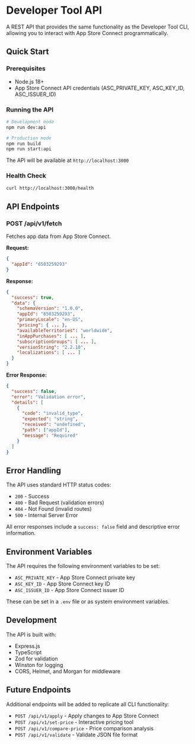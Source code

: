 # Developer Tool API

A REST API that provides the same functionality as the Developer Tool CLI, allowing you to interact with App Store Connect programmatically.

## Quick Start

### Prerequisites

- Node.js 18+
- App Store Connect API credentials (ASC_PRIVATE_KEY, ASC_KEY_ID, ASC_ISSUER_ID)

### Running the API

```bash
# Development mode
npm run dev:api

# Production mode
npm run build
npm run start:api
```

The API will be available at `http://localhost:3000`

### Health Check

```bash
curl http://localhost:3000/health
```

## API Endpoints

### POST /api/v1/fetch

Fetches app data from App Store Connect.

**Request:**

```json
{
  "appId": "6503259293"
}
```

**Response:**

```json
{
  "success": true,
  "data": {
    "schemaVersion": "1.0.0",
    "appId": "6503259293",
    "primaryLocale": "en-US",
    "pricing": { ... },
    "availableTerritories": "worldwide",
    "inAppPurchases": [ ... ],
    "subscriptionGroups": [ ... ],
    "versionString": "2.2.10",
    "localizations": [ ... ]
  }
}
```

**Error Response:**

```json
{
  "success": false,
  "error": "Validation error",
  "details": [
    {
      "code": "invalid_type",
      "expected": "string",
      "received": "undefined",
      "path": ["appId"],
      "message": "Required"
    }
  ]
}
```

## Error Handling

The API uses standard HTTP status codes:

- `200` - Success
- `400` - Bad Request (validation errors)
- `404` - Not Found (invalid routes)
- `500` - Internal Server Error

All error responses include a `success: false` field and descriptive error information.

## Environment Variables

The API requires the following environment variables to be set:

- `ASC_PRIVATE_KEY` - App Store Connect private key
- `ASC_KEY_ID` - App Store Connect key ID
- `ASC_ISSUER_ID` - App Store Connect issuer ID

These can be set in a `.env` file or as system environment variables.

## Development

The API is built with:

- Express.js
- TypeScript
- Zod for validation
- Winston for logging
- CORS, Helmet, and Morgan for middleware

## Future Endpoints

Additional endpoints will be added to replicate all CLI functionality:

- `POST /api/v1/apply` - Apply changes to App Store Connect
- `POST /api/v1/set-price` - Interactive pricing tool
- `POST /api/v1/compare-price` - Price comparison analysis
- `POST /api/v1/validate` - Validate JSON file format
